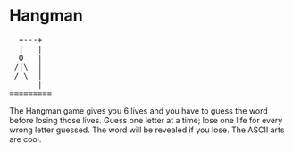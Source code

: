 # Hangman
<pre>
  +---+
  |   |
  O   |
 /|\  |
 / \  |
      |
=========
</pre>
The Hangman game gives you 6 lives and you have to guess the word before losing those lives. Guess one letter at a time; lose one life for every wrong letter guessed. The word will be revealed if you lose.
The ASCII arts are cool.
